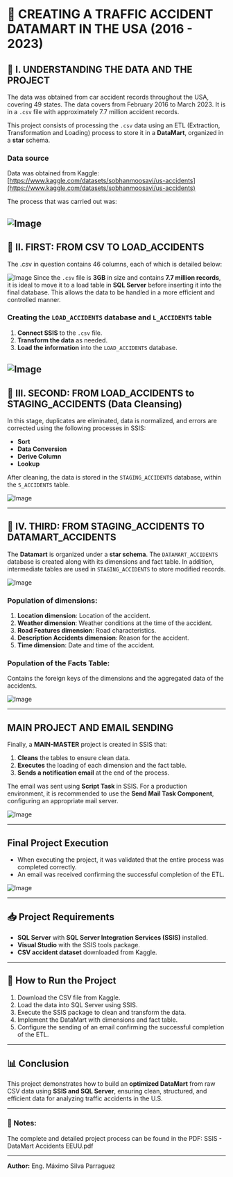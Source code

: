# 🚀 CREATING A TRAFFIC ACCIDENT DATAMART IN THE USA (2016 - 2023)

## 📌 I. UNDERSTANDING THE DATA AND THE PROJECT

The data was obtained from car accident records throughout the USA, covering 49 states. The data covers from February 2016 to March 2023. It is in a `.csv` file with approximately 7.7 million accident records.

This project consists of processing the `.csv` data using an ETL (Extraction, Transformation and Loading) process to store it in a **DataMart**, organized in a **star** schema.

### Data source

Data was obtained from Kaggle:
[https://www.kaggle.com/datasets/sobhanmoosavi/us-accidents](https://www.kaggle.com/datasets/sobhanmoosavi/us-accidents)

The process that was carried out was:

![Image](https://github.com/user-attachments/assets/ac8737b2-56ce-446d-af63-44520bf6633d)
---

## 📌 II. FIRST: FROM CSV TO LOAD_ACCIDENTS

The .csv in question contains 46 columns, each of which is detailed below:

![Image](https://github.com/user-attachments/assets/a1213a2f-096b-4cf5-a784-f57451d421b0)
Since the `.csv` file is **3GB** in size and contains **7.7 million records**, it is ideal to move it to a load table in **SQL Server** before inserting it into the final database. This allows the data to be handled in a more efficient and controlled manner.

### Creating the `LOAD_ACCIDENTS` database and `L_ACCIDENTS` table

1. **Connect SSIS** to the `.csv` file.
2. **Transform the data** as needed.
3. **Load the information** into the `LOAD_ACCIDENTS` database.

![Image](https://github.com/user-attachments/assets/4c4ea1ed-3c26-4b07-90e8-3fe89ad51832)
---

## 📌 III. SECOND: FROM LOAD_ACCIDENTS to STAGING_ACCIDENTS (Data Cleansing)

In this stage, duplicates are eliminated, data is normalized, and errors are corrected using the following processes in SSIS:

- **Sort**
- **Data Conversion**
- **Derive Column**
- **Lookup**

After cleaning, the data is stored in the `STAGING_ACCIDENTS` database, within the `S_ACCIDENTS` table.

![Image](https://github.com/user-attachments/assets/da7156a7-2c88-4969-9c0b-4bbda3868654)

---

## 📌 IV. THIRD: FROM STAGING_ACCIDENTS TO DATAMART_ACCIDENTS

The **Datamart** is organized under a **star schema**. The `DATAMART_ACCIDENTS` database is created along with its dimensions and fact table. In addition, intermediate tables are used in `STAGING_ACCIDENTS` to store modified records.

![Image](https://github.com/user-attachments/assets/e6aba11b-77c3-4018-af29-fe526bf4d5d8)

### Population of dimensions:

1. **Location dimension**: Location of the accident.
2. **Weather dimension**: Weather conditions at the time of the accident.
3. **Road Features dimension**: Road characteristics.
4. **Description Accidents dimension**: Reason for the accident.
5. **Time dimension**: Date and time of the accident.

### Population of the Facts Table:

Contains the foreign keys of the dimensions and the aggregated data of the accidents.

![Image](https://github.com/user-attachments/assets/bf2eee7d-cfd5-4ba4-8c27-36ef711b5986)

---

## MAIN PROJECT AND EMAIL SENDING

Finally, a **MAIN-MASTER** project is created in SSIS that:

1. **Cleans** the tables to ensure clean data.
2. **Executes** the loading of each dimension and the fact table.
3. **Sends a notification email** at the end of the process.

The email was sent using **Script Task** in SSIS. For a production environment, it is recommended to use the **Send Mail Task Component**, configuring an appropriate mail server.

![Image](https://github.com/user-attachments/assets/807521ac-1d72-42da-a31b-5c201498112f)

---

## Final Project Execution

- When executing the project, it was validated that the entire process was completed correctly.
- An email was received confirming the successful completion of the ETL.

![Image](https://github.com/user-attachments/assets/bcd54898-1da0-466e-b096-73cd97b7a509)

---

## 📥 **Project Requirements**

- **SQL Server** with **SQL Server Integration Services (SSIS)** installed.
- **Visual Studio** with the SSIS tools package.
- **CSV accident dataset** downloaded from Kaggle.

---

## 🚀 **How to Run the Project**

1. Download the CSV file from Kaggle.
2. Load the data into SQL Server using SSIS.
3. Execute the SSIS package to clean and transform the data.
4. Implement the DataMart with dimensions and fact table.
5. Configure the sending of an email confirming the successful completion of the ETL.

---

## 📊 **Conclusion**

This project demonstrates how to build an **optimized DataMart** from raw CSV data using **SSIS and SQL Server**, ensuring clean, structured, and efficient data for analyzing traffic accidents in the U.S.

---

### 📌 Notes:
The complete and detailed project process can be found in the PDF: SSIS - DataMart Accidents EEUU.pdf

---

**Author:** Eng. Máximo Silva Parraguez

